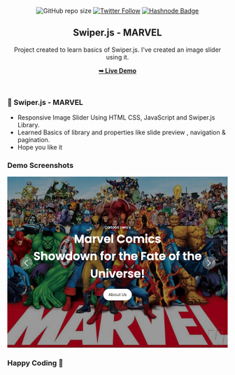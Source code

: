 <div align="center">

![GitHub repo size](https://img.shields.io/github/repo-size/Pranav-Jadhav09/responsive-marvel-swiper-slider)
[![Twitter Follow](https://img.shields.io/twitter/follow/Pranav_Jadhav09?style=social)](https://twitter.com/Pranav_Jadhav09)
[![Hashnode Badge](https://img.shields.io/badge/Read_Blog-2962FF?style=social&logo=hashnode&logoColor=blue)](https://thejrpranav09.hashnode.dev/swiperjs-simplified-creating-stunning-interactive-sliders) 
<br />

<h2 align="center">Swiper.js - MARVEL</h2>
Project created to learn basics of Swiper.js. I've created an image slider using it.

<a href="https://pranav-jadhav09.github.io/responsive-marvel-swiper-slider/"><strong>➥ Live Demo</strong></a>

</div>

<br />

### 👻 Swiper.js - MARVEL

- Responsive Image Slider Using HTML CSS, JavaScript and Swiper.js Library.
- Learned Basics of library and properties like slide preview , navigation & pagination.
- Hope you like it

### Demo Screenshots

![Landing Page Demo Screen](./assets/images/demo.png "Demo Screen")

### Happy Coding 🙂
